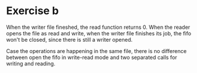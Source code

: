 # Exercise b

When the writer file fineshed, the read function returns 0. 
When the reader opens the file as read and write, when the writer file finishes its job, the fifo won't be closed, since there is still a writer opened.

Case the operations are happening in the same file, there is no difference between open the fifo in write-read mode and two separated calls for writing and reading. 